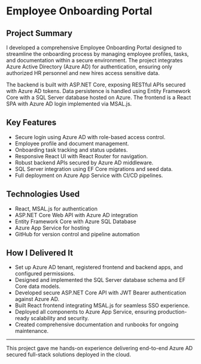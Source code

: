 # Employee Onboarding Portal

## Project Summary  
I developed a comprehensive Employee Onboarding Portal designed to streamline the onboarding process by managing employee profiles, tasks, and documentation within a secure environment. The project integrates Azure Active Directory (Azure AD) for authentication, ensuring only authorized HR personnel and new hires access sensitive data.

The backend is built with ASP.NET Core, exposing RESTful APIs secured with Azure AD tokens. Data persistence is handled using Entity Framework Core with a SQL Server database hosted on Azure. The frontend is a React SPA with Azure AD login implemented via MSAL.js.

## Key Features  
- Secure login using Azure AD with role-based access control.  
- Employee profile and document management.  
- Onboarding task tracking and status updates.  
- Responsive React UI with React Router for navigation.  
- Robust backend APIs secured by Azure AD middleware.  
- SQL Server integration using EF Core migrations and seed data.  
- Full deployment on Azure App Service with CI/CD pipelines.

## Technologies Used  
- React, MSAL.js for authentication  
- ASP.NET Core Web API with Azure AD integration  
- Entity Framework Core with Azure SQL Database  
- Azure App Service for hosting  
- GitHub for version control and pipeline automation  

## How I Delivered It  
- Set up Azure AD tenant, registered frontend and backend apps, and configured permissions.  
- Designed and implemented the SQL Server database schema and EF Core data models.  
- Developed secure ASP.NET Core API with JWT Bearer authentication against Azure AD.  
- Built React frontend integrating MSAL.js for seamless SSO experience.  
- Deployed all components to Azure App Service, ensuring production-ready scalability and security.  
- Created comprehensive documentation and runbooks for ongoing maintenance.

---

This project gave me hands-on experience delivering end-to-end Azure AD secured full-stack solutions deployed in the cloud.

